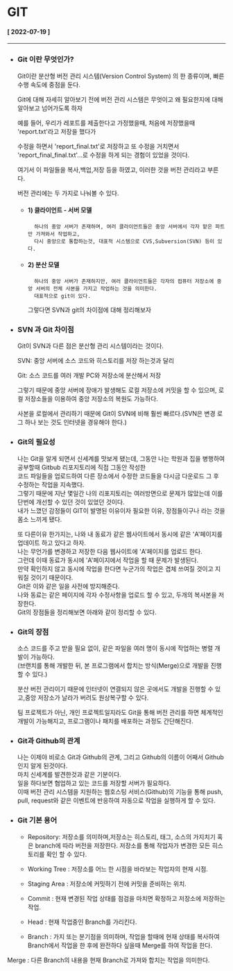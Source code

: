 # GIT  
  
  #### [ 2022-07-19 ]  
      
-----------------------------------------------------------------------------------------------------------------------------------------------------  
  
 * ### Git 이란 무엇인가?  
    
    Git이란 분산형 버전 관리 시스템(Version Control System) 의 한 종류이며, 빠른 수행 속도에 중점을 둔다.  

    Git에 대해 자세히 알아보기 전에 버전 관리 시스템은 무엇이고 왜 필요한지에 대해 알아보고 넘어가도록 하자  

    예를 들어, 우리가 레포트를 제출한다고 가정했을때, 처음에 저장했을때 'report.txt'라고 저장을 했다가  

    수정을 하면서 'report_final.txt'로 저장하고 또 수정을 거치면서 'report_final_final.txt'...로 수정을 하게 되는 경험이 있었을 것이다.  

    여기서 이 파일들을 복사,백업,저장 등을 하였고, 이러한 것을 버전 관리라고 부른다.  
      
    버전 관리에는 두 가지로 나눠볼 수 있다.

    * #### 1) 클라이언트 - 서버 모델  
  
            하나의 중앙 서버가 존재하며, 여러 클라이언트들은 중앙 서버에서 각자 맡은 파트만 가져와서 작업하고,   
            다시 중앙으로 통합하는것, 대표적 시스템으로 CVS,Subversion(SVN) 등이 있다.  
              
    * #### 2) 분산 모델  
  
            하나의 중앙 서버가 존재하지만, 여러 클라이언트들은 각자의 컴퓨터 저장소에 중앙 서버의 전체 사본을 가지고 작업하는 것을 의미한다.  
            대표적으로 git이 있다.   
            
      그렇다면 SVN과 git의 차이점에 대해 정리해보자
  
 * ### SVN 과 Git 차이점  
   
    Git이 SVN과 다른 점은 분산형 관리 시스템이라는 것이다.

    SVN: 중앙 서버에 소스 코드와 히스토리를 저장 하는것과 달리  
      
    Git: 소스 코드를 여러 개발 PC와 저장소에 분산해서 저장  
        
    그렇기 때문에 중앙 서버에 장애가 발생해도 로컬 저장소에 커밋을 할 수 있으며, 로컬 저장소들을 이용하여 중앙 저장소의 복원도 가능하다.  

    사본을 로컬에서 관리하기 때문에 Git이 SVN에 비해 훨씬 빠르다.(SVN은 변경 로그 하나 보는 것도 인터넷을 경유해야 한다.)  
      
 * ### Git의 필요성  
   
    나는 Git을 알게 되면서 신세계를 맛보게 됐는데, 그동안 나는 학원과 집을 병행하여 공부할때 Gitbub 리포지토리에 직접 그동안 작성한  
    코드 파일들을 업로드하여 다른 장소에서 수정한 코드들을 다시금 다운로드 그 후 수정하는 작업을 지속했다.  
    그렇기 때문에 지난 몇일간 나의 리포지토리는 여러방면으로 문제가 많았는데 이를 단번에 개선할 수 있던 것이 있었던 것이다.  
    내가 느꼈던 감정들이 GIT이 발명된 이유이자 필요한 이유, 장점들이구나 라는 것을 몸소 느끼게 됐다.  
       
    또 다른이유 한가지는, 나와 내 동료가 같은 웹사이트에서 동시에 같은 'A'페이지를 업데이트 하고 있다고 하자.    
    나는 무언가를 변경하고 저장한 다음 웹사이트에 'A'페이지를 업로드 한다.    
    그런데 이때 동료가 동시에 'A'페이지에서 작업을 할 때 문제가 발생된다.    
    만약 확인하지 않고 동시에 작업을 한다면 누군가의 작업은 겹체 쓰여질 것이고 지워질 것이기 때문이다.    
    Git은 이와 같은 일을 사전에 방지해준다.    
    나와 동료는 같은 페이지에 각자 수정사항을 업로드 할 수 있고, 두개의 복사본을 저장한다.    
    Git의 장점들을 정리해보면 아래와 같이 정리할 수 있다.    
     
 * ### Git의 장점  
   
   소스 코드를 주고 받을 필요 없이, 같은 파일을 여러 명이 동시에 작업하는 병렬 개발이 가능하다.  
   (브랜치를 통해 개발한 뒤, 본 프로그램에서 합치는 방식(Merge)으로 개발을 진행할 수 있다.)  

   분산 버전 관리이기 때문에 인터넷이 연결되지 않은 곳에서도 개발을 진행할 수 있고,중앙 저장소가 날라가 버려도 원상복구할 수 있다.  

   팀 프로젝트가 아닌, 개인 프로젝트일지라도 Git을 통해 버전 관리를 하면 체계적인 개발이 가능해지고, 프로그램이나 패치를 배포하는 과정도 간단해진다.  
     
 * ### Git과 Github의 관계  
   
   나는 이제야 비로소 Git과 Github의 관계, 그리고 Github의 이름이 어째서 Github인지 알게 된것이다.  
   마치 신세계를 발견한것과 같은 기분이다.  
   일을 하다보면 협업하고 있는 코드를 저장할 서버가 필요하다.  
   이때 버전 관리 시스템을 지원하는 웹호스팅 서비스(Github)의 기능을 통해 push, pull, request와 같은 이벤트에 반응하여 자동으로 작업을 실행하게 할 수 있다.  
     
 * ### Git 기본 용어  
   
   * Repository: 저장소를 의미하며,저장소는 히스토리, 태그, 소스의 가지치기 혹은 branch에 따라 버전을 저장한다. 저장소를 통해 작업자가 변경한 모든 히스토리를 확인 할 수 있다.
    
   * Working Tree : 저장소를 어느 한 시점을 바라보는 작업자의 현재 시점.

   * Staging Area : 저장소에 커밋하기 전에 커밋을 준비하는 위치.

   * Commit : 현재 변경된 작업 상태를 점검을 마치면 확정하고 저장소에 저장하는 작업.

   * Head : 현재 작업중인 Branch를 가리킨다.

   * Branch : 가지 또는 분기점을 의미하며, 작업을 할때에 현재 상태를 복사하여 Branch에서 작업을 한 후에 완전하다 싶을때 Merge를 하여 작업을 한다.

Merge : 다른 Branch의 내용을 현재 Branch로 가져와 합치는 작업을 의미한다.
      
    
      

